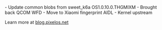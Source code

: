 \- Update common blobs from sweet_k6a OS1.0.10.0.THGMIXM
\- Brought back QCOM WFD
\- Move to Xiaomi fingerprint AIDL
\- Kernel upstream

Learn more at [blog.pixelos.net](https://blog.pixelos.net/)